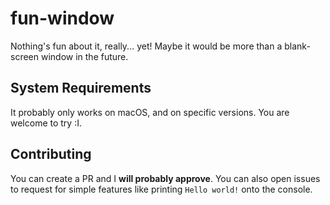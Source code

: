 # fun-window

Nothing's fun about it, really... yet! Maybe it would be more than a blank-screen window in the future.

## System Requirements

It probably only works on macOS, and on specific versions. You are welcome to try :I.

## Contributing

You can create a PR and I **will probably approve**. You can also open issues to request for simple features like printing `Hello world!` onto the console.
